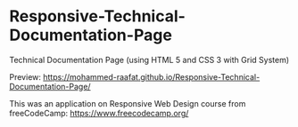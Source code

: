 # Responsive-Technical-Documentation-Page

Technical Documentation Page (using HTML 5 and CSS 3 with Grid System)

Preview: https://mohammed-raafat.github.io/Responsive-Technical-Documentation-Page/

This was an application on Responsive Web Design course from freeCodeCamp: https://www.freecodecamp.org/
